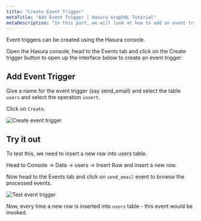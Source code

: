 ```yaml
---
title: "Create Event Trigger"
metaTitle: "Add Event Trigger | Hasura GraphQL Tutorial"
metaDescription: "In this part, we will look at how to add an event trigger in Hasura GraphQL Engine using the console"
---
```




Event triggers can be created using the Hasura console.

Open the Hasura console, head to the Events tab and click on the Create trigger button to open up the interface below to create an event trigger:

## Add Event Trigger

Give a name for the event trigger (say send_email) and select the table `users` and select the operation `insert`.

Click on `Create`.

![Create event trigger](https://graphql-engine-cdn.hasura.io/learn-hasura/assets/graphql-hasura/add-event-trigger.png)

## Try it out

To test this, we need to insert a new row into users table.

Head to Console -> Data -> users -> Insert Row and insert a new row.

Now head to the Events tab and click on `send_email` event to browse the processed events.

![Test event trigger](https://graphql-engine-cdn.hasura.io/learn-hasura/assets/graphql-hasura/test-event-trigger.png)

Now, every time a new row is inserted into `users` table - this event would be invoked.

